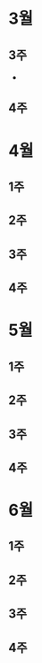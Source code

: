 # 3월
## 3주
- 
## 4주
# 4월
## 1주
## 2주
## 3주
## 4주
# 5월
## 1주
## 2주
## 3주
## 4주
# 6월
## 1주
## 2주
## 3주
## 4주
